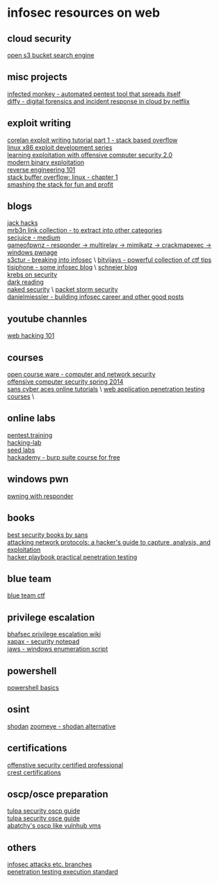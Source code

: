 # infosec resources on web

## cloud security

[open s3 bucket search engine](https://buckets.grayhatwarfare.com)


## misc projects

[infected monkey - automated pentest tool that spreads itself](https://github.com/guardicore/monkey)\
[diffy - digital forensics and incident response in cloud by netflix](https://github.com/Netflix-Skunkworks/diffy)

## exploit writing
[corelan exploit writing tutorial part 1 - stack based overflow](https://www.corelan.be/index.php/2009/07/19/exploit-writing-tutorial-part-1-stack-based-overflows/) \
[linux x86 exploit development series](https://sploitfun.wordpress.com/2015/06/26/linux-x86-exploit-development-tutorial-series/) \
[learning exploitation with offensive computer security 2.0](http://howto.hackallthethings.com/2016/07/learning-exploitation-with-offensive.html) \
[modern binary exploitation](http://security.cs.rpi.edu/courses/binexp-spring2015/) \
[reverse engineering 101](https://0x00sec.org/t/reverse-engineering-101/1233) \
[stack buffer overflow: linux - chapter 1](https://reboare.github.io/bof/linux-stack-bof-1.html) \
[smashing the stack for fun and profit](http://www-inst.eecs.berkeley.edu/~cs161/fa08/papers/stack_smashing.pdf)

## blogs
[jack hacks](https://jhalon.github.io/posts.html) \
[mrb3n link collection - to extract into other categories](https://www.mrb3n.com/?page_id=329) \
[secjuice - medium](https://medium.com/secjuice) \
[gameofpwnz - responder -> multirelay -> mimikatz -> crackmapexec -> windows pwnage](https://gameofpwnz.com/?p=684) \
[s3ctur - breaking into infosec](https://s3ctur.wordpress.com/2017/06/19/breaking-into-infosec-a-beginners-curriculum/) \ 
[bitvijays - powerful collection of ctf tips](https://bitvijays.github.io/LFC-VulnerableMachines.html) \
[tisiphone - some infosec blog](https://tisiphone.net)  \ 
[schneier blog](https://www.schneier.com) \
[krebs on security](https://krebsonsecurity.com) \
[dark reading](https://www.darkreading.com/Default.asp) \
[naked security](https://nakedsecurity.sophos.com) \ 
[packet storm security](https://packetstormsecurity.com) \
[danielmiessler - building infosec career and other good posts](https://danielmiessler.com/blog/build-successful-infosec-career/)

## youtube channles
[web hacking 101](https://www.youtube.com/playlist?list=PLZaG0MNecryP55u43LWqHy5MADcvLjnL-)

## courses
[open course ware - computer and network security](https://ocw.cs.pub.ro/courses/cns/labs/start) \
[offensive computer security spring 2014](https://www.cs.fsu.edu/~redwood/OffensiveComputerSecurity/) \
[sans cyber aces online tutorials](https://tutorials.cyberaces.org/tutorials) \ 
[web application penetration testing courses](https://docs.google.com/document/d/101EsKlu41ICdeE7mEv189SS8wMtcdXfRtua0ClYjP1M/edit) \

## online labs
[pentest.training](https://pentest.training/index.php) \
[hacking-lab](https://www.hacking-lab.com/ranking/) \
[seed labs](http://www.cis.syr.edu/~wedu/seed/lab_env.html) \
[hackademy - burp suite course for free](https://hackademy.aetherlab.net/p/burp-suite) 

## windows pwn

[pwning with responder](https://www.notsosecure.com/pwning-with-responder-a-pentesters-guide/)


## books
[best security books by sans](https://www.sans.edu/cyber-research/book-reviews/article/security-books-best) \
[attacking network protocols: a hacker's guide to capture, analysis, and exploitation](https://www.amazon.com/Attacking-Network-Protocols-Analysis-Exploitation-ebook/dp/B071V4DYVC) \
[hacker playbook practical penetration testing](https://www.amazon.com/Hacker-Playbook-Practical-Penetration-Testing-ebook/dp/B07CSPFYZ2) 

## blue team
[blue team ctf](http://blueteamctf.com)

## privilege escalation
[bhafsec privilege escalation wiki](http://www.bhafsec.com/wiki/index.php/Windows_Privilege_Escalation) \
[xapax - security notepad](https://legacy.gitbook.com/book/xapax/security/details) \
[jaws - windows enumeration script](https://411hall.github.io/JAWS-Enumeration/)

## powershell
[powershell basics](https://www.darkoperator.com/powershellbasics/)

## osint
[shodan](https://www.shodan.io)
[zoomeye - shodan alternative](https://www.zoomeye.org/)

## certifications

[offenstive security certified professional](https://www.offensive-security.com/information-security-certifications/oscp-offensive-security-certified-professional/) \
[crest certifications](http://www.crest-approved.org/examinations/index.html)

## oscp/osce preparation
[tulpa security oscp guide](https://tulpasecurity.files.wordpress.com/2016/09/tulpa-pwk-prep-guide1.pdf) \
[tulpa security osce guide](https://tulpa-security.com/2017/07/18/288/) \
[abatchy's oscp like vulnhub vms](https://www.abatchy.com/2017/02/oscp-like-vulnhub-vms)


## others
[infosec attacks etc. branches](http://netsec.ws/infosec.svg) \
[penetration testing execution standard](http://www.pentest-standard.org/index.php/Main_Page)


